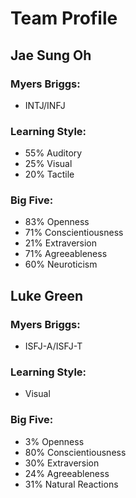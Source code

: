 # Team Profile

## Jae Sung Oh
### Myers Briggs: 
- INTJ/INFJ
### Learning Style: 
- 55% Auditory
- 25% Visual
- 20% Tactile
### Big Five: 
- 83% Openness
- 71% Conscientiousness
- 21% Extraversion
- 71% Agreeableness
- 60% Neuroticism

## Luke Green
### Myers Briggs:
- ISFJ-A/ISFJ-T
### Learning Style:
- Visual
### Big Five:
- 3% Openness
- 80% Conscientiousness
- 30% Extraversion
- 24% Agreeableness
- 31% Natural Reactions
